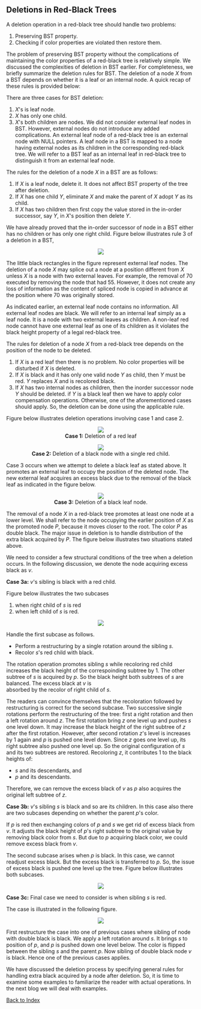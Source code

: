 ## Deletions in Red-Black Trees

A deletion operation in a red-black tree should handle two problems: 

1. Preserving BST property.
2. Checking if color properties are violated then restore them.

The problem of preserving BST property without the complications of maintaining the color properties of a red-black tree is relatively simple. We 
discussed the complexities of deletion in BST earlier. For completeness, we briefly summarize the deletion rules for BST.  The deletion of a node 
<i>X</i> from a BST depends on whether it is a leaf or an internal node. A quick recap of these rules  is provided below: 

There are three cases for BST deletion:

1. <i>X</i>'s is leaf node. 
2. <i>X</i> has only one child.
3. <i>X</i>'s both children are nodes. 
We did not consider external leaf nodes in BST. However, external nodes do not introduce any added complications. An external leaf node of a red-black
tree is an external node with NULL pointers. A leaf node in a BST is mapped to a node having external nodes as its children in the corresponding 
red-black tree. We will refer to a BST leaf as an internal leaf in red-black tree to distinguish it from an external leaf node.  

The rules for the deletion of a node <i>X</i> in a BST are as follows:

1. If <i>X</i> is a leaf node, delete it. It does not affect BST property of the tree after deletion. 
2. If <i>X</i> has one child <i>Y</i>, eliminate <i>X</i> and make the parent of <i>X</i> adopt <i>Y</i> as its child. 
3. If <i>X</i> has two children then first copy the value stored in the in-order successor, say <i>Y</i>, in <i>X</i>'s position then delete <i>Y</i>.

We have already proved that the in-order successor of node in a BST either has  no children or has only one right child. Figure below illustrates rule
3 of a deletion in a BST, 

<p style="text-align:center;"><img src="../images/deletionBST.jpg"></p>

The little black rectangles in the figure represent external leaf nodes. The deletion of a node <i>X</i> may splice out 
a node at a position different from <i>X</i> unless <i>X</i> is a node with two external leaves. For example, the removal of 70 executed by removing the
node that had 55. However, it does not create any loss of information as the content of spliced node is copied in advance at the position where 70 was 
originally stored. 

As indicated earlier, an external leaf node contains no information. All external leaf nodes are black. We will refer to an internal leaf 
simply as a leaf node. It is a node with two external leaves as children. A non-leaf red node cannot have one external leaf as one of its children as it 
violates the black height property of a legal red-black tree.

The rules for deletion of a node <i>X</i> from a red-black tree depends on the position of the node to be deleted.

1. If <i>X</i> is a red leaf then there is no problem. No color properties will be disturbed if <i>X</i> is deleted.
2. If <i>X</i> is black and it has only one valid node <i>Y</i> as child, then <i>Y</i> must be red. <i>Y</i> replaces <i>X</i> and is recolored black.
3. If <i>X</i> has two internal nodes as children, then the inorder successor node <i>Y</i> should be deleted. if <i>Y</i> is a black 
   leaf then we have to apply color compensation operations. Otherwise, one of the aforementioned cases should apply. So, the deletion can be done using
   the applicable rule.
   
Figure below illustrates deletion operations involving case 1 and case 2. 

<p style="text-align:center;"><img src="../images/rbt_redLeafDeletion.jpg">
<br><b> Case 1:</b> Deletion of a red leaf
</p>
<p style="text-align:center;"><img src="../images/rbt_black-RedDeletion.jpg">
   <br> <b>Case 2:</b> Deletion of a black node with a single red child.
</p>
Case 3 occurs when we attempt to delete a black leaf as stated above. It promotes an external leaf to occupy the position of the deleted node. The
new external leaf acquires an excess black due to the removal of the black leaf as indicated in the figure below.

<p style="text-align:center;"><img src="../images/rbt_blackDeletion.jpg">
   <br> <b>Case 3:</b> Deletion of a black leaf node.
</p>
The removal of a node <i>X</i> in a red-black tree promotes at least one node at a lower level. We shall refer to the node occupying the earlier 
position of <i>X</i> as the promoted node <i>P</i>, because it moves closer to the root. The color <i>P</i> as double black. The major issue in deletion
is to handle distribution of the extra black acquired by <i>P</i>. The figure below illustrates two situations stated above. 


We need to consider a few structural conditions of the tree when a deletion occurs. In the following discussion, we denote the node acquiring excess 
black as <i>v</i>. 

<strong>Case 3a:</strong> <i>v</i>'s sibling is black with a red child. 

Figure below illustrates the two subcases 
1. when right child of <i>s</i> is red  
2. when left child of <i>s</i> is red.

<p style="text-align:center;"><img src="../images/case1aDeletion.jpg"></p>

Handle the first subcase as follows. 

- Perform a restructuring by a single rotation around the sibling <i>s</i>.
- Recolor <i>s</i>'s red child with black. 

The rotation operation promotes sibling <i>s</i> while recoloring red child increases the black height of the correspoinding subtree by 1. The other 
subtree of <i>s</i> is acquired by <i>p</i>. So the black height both subtrees of <i>s</i> are balanced. The excess black at <i>v</i> is  
absorbed by the recolor of right child of <i>s</i>.  

The readers can convince themselves that the recoloration followed by restructuring is correct for the second subcase. Two successive single rotations 
perform the restructuring of the tree: first a right rotation and then a left rotation around <i>z</i>. The first
rotation bring <i>z</i> one level up and pushes <i>s</i> one level down. It may increase the black height of the right subtree of <i>z</i>
after the first rotation. However, after second rotation <i>z</i>'s level is increases by 1 again and <i>p</i> is pushed one level
down. Since <i>z</i> goes one level up, its right subtree also pushed one level up. So the original configuration of <i>s</i> and its
two subtrees are restored.  Recoloring <i>z</i>, it contributes 1 to the black heights of:

- <i>s</i> and its descendants, and
- <i>p</i> and its descendants.

Therefore, we can remove the excess black of <i>v</i> as <i>p</i> also acquires the original left subtree of <i>z</i>.

<strong>Case 3b:</strong> <i>v</i>'s sibling <i>s</i> is black and so are its children.
In this case also there are two subcases depending on whether the parent <i>p</i>'s color. 

If <i>p</i> is red then exchanging colors of 
<i>p</i> and <i>s</i> we get rid of excess black from <i>v</i>. It adjusts the black height of <i>p</i>'s right subtree to the original
value by removing black color from <i>s</i>. But due to <i>p</i> acquiring black color, we could remove excess black from <i>v</i>. 

The second subcase arises when <i>p</i> is black. In this case, we cannot readjust excess black. But the excess black is transferred 
to <i>p</i>. So, the issue of excess black is pushed one level up the tree.  Figure below illustrates both subcases.

<p style="text-align:center;"><img src="../images/case2Deletion.jpg"></p>

<strong>Case 3c:</strong> Final case we need to consider is when sibling <i>s</i> is red.

The case is illustrated in the following figure.

<p style="text-align:center;"><img src="../images/case3Deletion.jpg"></p>

First restructure the case into one of previous cases where sibling of node with double black is black. We apply a left 
rotation around <i>s</i>. It brings <i>s</i> to position of <i>p</i>, and <i>p</i> is pushed down one level below. The 
color is flipped between the sibling <i>s</i> and the parent <i>p</i>. Now sibling of double black node <i>v</i> is black. 
Hence one of the previous cases applies.

We have discussed the deletion process by specifying general rules for handling extra black acquired by a node 
after deletion. So, it is time to examine some examples to familiarize the reader with actual operations. In the next blog
we will deal with examples.

[Back to Index](../index.md)
